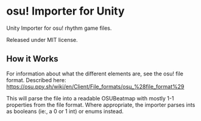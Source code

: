 # osu! Importer for Unity
Unity Importer for osu! rhythm game files.

Released under MIT license.

## How it Works

For information about what the different elements are, see the osu! file format. Described
here: https://osu.ppy.sh/wiki/en/Client/File_formats/osu_%28file_format%29

This will parse the file into a readable OSUBeatmap with mostly 1-1 properties from the file format. 
Where appropriate, the importer parses ints as booleans (ie:, a 0 or 1 int) or enums instead.
